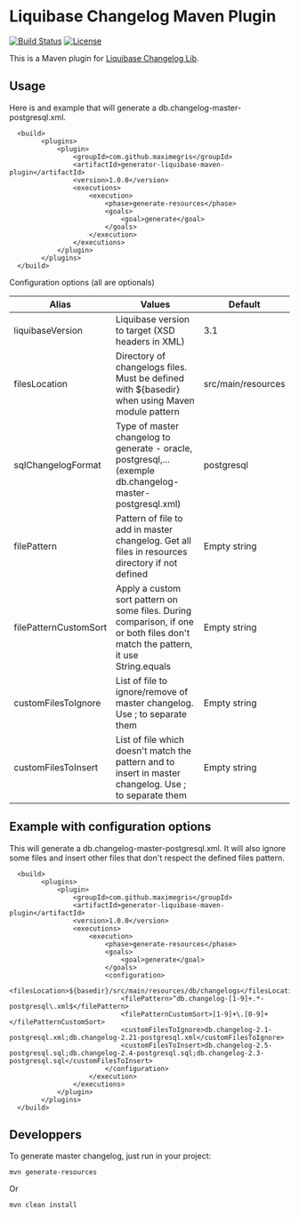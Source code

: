 # Liquibase Changelog Maven Plugin 
[![Build Status](https://travis-ci.org/maximegris/generator-liquibase-maven-plugin.svg?branch=master)](https://travis-ci.org/maximegris/generator-liquibase-maven-plugin) 
[![License](https://img.shields.io/badge/license-Apache2-blue.svg?style=flat)](https://github.com/mjiderhamn/classloader-leak-prevention/blob/master/LICENSE.md)


This is a Maven plugin for [Liquibase Changelog Lib](https://github.com/liquibase/liquibase).

## Usage ##

Here is and example that will generate a db.changelog-master-postgresql.xml. 

```
  <build>
		<plugins>
			<plugin>
 				<groupId>com.github.maximegris</groupId>
				<artifactId>generator-liquibase-maven-plugin</artifactId>
				<version>1.0.0</version>
				<executions>
					<execution>
						<phase>generate-resources</phase>
						<goals>
							<goal>generate</goal>
						</goals>
					</execution>
				</executions>
			</plugin>
		</plugins>
  </build>
```

Configuration options (all are optionals)

| Alias  | Values  | Default  |
|---|---|---|
| liquibaseVersion | Liquibase version to target (XSD headers in XML) | 3.1 |
| filesLocation | Directory of changelogs files. Must be defined with ${basedir} when using Maven module pattern  | src/main/resources |
| sqlChangelogFormat | Type of master changelog to generate  - oracle, postgresql,... (exemple db.changelog-master-postgresql.xml) | postgresql |
| filePattern | Pattern of file to add in master changelog. Get all files in resources directory if not defined | Empty string |
| filePatternCustomSort | Apply a custom sort pattern on some files. During comparison, if one or both files don't match the pattern, it use String.equals | Empty string |
| customFilesToIgnore | List of file to ignore/remove of master changelog. Use ; to separate them | Empty string |
| customFilesToInsert | List of file which doesn't match the pattern and to insert in master changelog. Use ; to separate them | Empty string |

## Example with configuration options ##

This will generate a db.changelog-master-postgresql.xml.
It will also ignore some files and insert other files that don't respect the defined files pattern.

```
  <build>
		<plugins>
			<plugin>
 				<groupId>com.github.maximegris</groupId>
				<artifactId>generator-liquibase-maven-plugin</artifactId>
				<version>1.0.0</version>
				<executions>
					<execution>
						<phase>generate-resources</phase>
						<goals>
							<goal>generate</goal>
						</goals>
						<configuration>
							<filesLocation>${basedir}/src/main/resources/db/changelogs</filesLocation>
							<filePattern>^db.changelog-[1-9]+.*-postgresql\.xml$</filePattern>
							<filePatternCustomSort>[1-9]+\.[0-9]+</filePatternCustomSort>
							<customFilesToIgnore>db.changelog-2.1-postgresql.xml;db.changelog-2.21-postgresql.xml</customFilesToIgnore>
							<customFilesToInsert>db.changelog-2.5-postgresql.sql;db.changelog-2.4-postgresql.sql;db.changelog-2.3-postgresql.sql</customFilesToInsert>
						</configuration>
					</execution>
				</executions>
			</plugin>
		</plugins>
  </build>
```

## Developpers ##

To generate master changelog, just run in your project:
```
mvn generate-resources
```
Or
```
mvn clean install
```